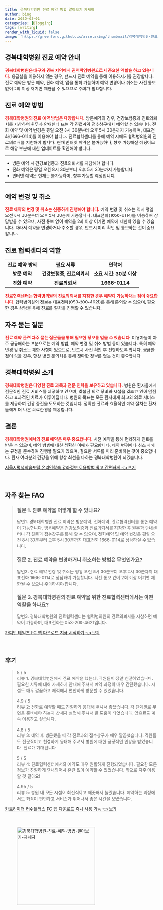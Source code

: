 ```yaml
---
title: 경북대학병원 진료 예약 방법 알아보기 자세히
author: bing
date: 2025-02-02
categories: [Blogging]
tags: [writing]
render_with_liquid: false
image: 'https://greenforu.github.io/assets/img/thumbnail/경북대학병원-진료-예약-방법-알아보기-자세히.webp'
---
```



<h2 id='경북대학병원_진료예약_안내'>경북대학병원 진료 예약 안내</h2>

<p><b><span style="color: #ee2323;">경북대학병원은 대구와 경북 지역에서 권역책임병원으로서 중요한 역할을 하고 있습니다.</span></b> 응급실을 이용하지 않는 경우, 반드시 진료 예약을 통해 이용하시기를 권장합니다. 진료 예약은 방문 예약, 전화 예약, 앱을 통해 가능하며 예약 변경이나 취소는 사전 통보 없이 2회 이상 어기면 제한될 수 있으므로 주의가 필요합니다.</p>

<h2 id='진료예약방법'>진료 예약 방법</h2>

<p><b><span style="color: #ee2323;">경북대학병원의 진료 예약 방법은 다양합니다.</span></b> 방문예약의 경우, 건강보험증과 진료의뢰서를 지참하여 원무과 안내센터 또는 각 진료과의 접수창구에서 예약할 수 있습니다. 전화 예약 및 예약 변경은 평일 오전 8시 30분부터 오후 5시 30분까지 가능하며, 대표전화(1666-0114)를 이용해야 합니다. 진료협력센터를 통해 예약 시에도 협력병의원의 진료의뢰서를 지참해야 합니다. 현재 인터넷 예약은 불가능하나, 향후 가능해질 예정이므로 해당 부분에 대한 업데이트를 확인해야 합니다.</p>

<hr />

<ul>
    <li>방문 예약 시 건강보험증과 진료의뢰서를 지참해야 합니다.</li>
    <li>전화 예약은 평일 오전 8시 30분부터 오후 5시 30분까지 가능합니다.</li>
    <li>인터넷 예약은 현재는 불가능하며, 향후 가능할 예정입니다.</li>
</ul>

<hr />

<h2 id='예약변경_및_취소'>예약 변경 및 취소</h2>

<p><b><span style="color: #ee2323;">진료 예약의 변경 및 취소는 신중하게 진행해야 합니다.</span></b> 예약 변경 및 취소는 역시 평일 오전 8시 30분부터 오후 5시 30분에 가능합니다. 대표전화(1666-0114)를 이용하여 상담받을 수 있으며, 사전 통보 없이 예약을 2회 이상 어기면 예약에 제한이 있을 수 있습니다. 따라서 예약을 변경하거나 취소할 경우, 반드시 미리 확인 및 통보하는 것이 중요합니다.</p>

<h2 id='진료협력센터_역할'>진료 협력센터의 역할</h2>

<table>
    <tr>
        <td style="text-align: center; height: 17px;"><b>진료 예약 방식</b></td>
        <td style="text-align: center; height: 17px;"><b>필요 서류</b></td>
        <td style="text-align: center; height: 17px;"><b>연락처</b></td>
    </tr>
    <tr>
        <td style="text-align: center; height: 17px;"><b>방문 예약</b></td>
        <td style="text-align: center; height: 17px;"><b>건강보험증, 진료의뢰서</b></td>
        <td style="text-align: center; height: 17px;"><b>소요 시간: 30분 이상</b></td>
    </tr>
    <tr>
        <td style="text-align: center; height: 17px;"><b>전화 예약</b></td>
        <td style="text-align: center; height: 17px;"><b>진료의뢰서</b></td>
        <td style="text-align: center; height: 17px;"><b>1666-0114</b></td>
    </tr>
</table>

<p><b><span style="color: #ee2323;">진료협력센터는 협력병의원의 진료의뢰서를 지참한 경우 예약이 가능하다는 점이 중요합니다.</span></b> 협력병의원의 정보는 대표전화(053-200-4621)를 통해 문의할 수 있으며, 필요한 경우 상담을 통해 진료를 절차를 진행할 수 있습니다.</p>

<h2 id='자주_묻는_질문'>자주 묻는 질문</h2>

<p><b><span style="color: #ee2323;">진료 예약 관련 자주 묻는 질문들을 통해 필요한 정보를 얻을 수 있습니다.</span></b> 이용자들이 자주 궁금해하는 부분으로는 예약 방법, 예약 변경 및 취소 방법 등이 있습니다. 특히 예약 변경 및 취소는 제한 사항이 있으므로, 반드시 사전 확인 후 진행하도록 합니다. 궁금한 점이 있을 경우, 항상 병원 문의처를 통해 정확한 정보를 얻는 것이 중요합니다.</p>

<h2 id='경북대학병원_소개'>경북대학병원 소개</h2>

<p><b><span style="color: #ee2323;">경북대학병원은 다양한 진료 과목과 전문 인력을 보유하고 있습니다.</span></b> 병원은 환자들에게 전문적인 진료 서비스를 제공하고 있으며, 최첨단 의료 장비와 시설을 갖추고 있어 안전하고 효과적인 치료가 이루어집니다. 병원의 목표는 모든 환자에게 최고의 의료 서비스를 제공하여 건강 증진을 도모하는 것입니다. 
정확한 진료와 효율적인 예약 절차는 환자들에게 더 나은 의료환경을 제공합니다.</p>

<h2 id='결론'>결론</h2>

<p><b><span style="color: #ee2323;">경북대학병원에서의 진료 예약은 매우 중요합니다.</span></b> 사전 예약을 통해 편리하게 진료를 받을 수 있으며, 예약 방법에 대한 정확한 이해가 필요합니다. 예약 변경이나 취소 시에는 규정을 준수하여 진행할 필요가 있으며, 필요한 서류를 미리 준비하는 것이 중요합니다. 환자 여러분의 건강을 위해 항상 최선을 다하는 경북대학병원이 되겠습니다.</p>


<p><a class="click-button" title="서울시평생학습포털 온라인학습 강좌정보 이용방법 쉽고 간편하게" href="https://greenforu.github.io/posts/%EC%84%9C%EC%9A%B8%EC%8B%9C%ED%8F%89%EC%83%9D%ED%95%99%EC%8A%B5%ED%8F%AC%ED%84%B8-%EC%98%A8%EB%9D%BC%EC%9D%B8%ED%95%99%EC%8A%B5-%EA%B0%95%EC%A2%8C%EC%A0%95%EB%B3%B4-%EC%9D%B4%EC%9A%A9%EB%B0%A9%EB%B2%95-%EC%89%BD%EA%B3%A0-%EA%B0%84%ED%8E%B8%ED%95%98%EA%B2%8C/" rel="dofollow">서울시평생학습포털 온라인학습 강좌정보 이용방법 쉽고 간편하게 👈 보기</a></p><br>
<h2 id='자주_찾는_FAQ'>자주 찾는 FAQ</h2>
<div itemscope="" itemtype="https://schema.org/FAQPage"> 
<blockquote> 
<div itemscope="" itemprop="mainEntity" itemtype="https://schema.org/Question"> 
<h3 itemprop="name">질문 1. 진료 예약을 어떻게 할 수 있나요?</h3> 
<div itemscope="" itemprop="acceptedAnswer" itemtype="https://schema.org/Answer"> 
<span itemprop="text"> 
<p>답변1. 경북대학병원 진료 예약은 방문예약, 전화예약, 진료협력센터를 통한 예약이 가능합니다. 방문예약은 건강보험증과 진료의뢰서를 지참한 후 원무과 안내센터나 각 진료과 접수창구를 통해 할 수 있으며, 전화예약 및 예약 변경은 평일 오전 8시 30분부터 오후 5시 30분까지 대표전화 1666-0114로 상담하실 수 있습니다.</p> 
</span> 
</div> 
</div> 

<div itemscope="" itemprop="mainEntity" itemtype="https://schema.org/Question"> 
<h3 itemprop="name">질문 2. 진료 예약을 변경하거나 취소하는 방법은 무엇인가요?</h3> 
<div itemscope="" itemprop="acceptedAnswer" itemtype="https://schema.org/Answer"> 
<span itemprop="text"> 
<p>답변2. 진료 예약 변경 및 취소는 평일 오전 8시 30분부터 오후 5시 30분까지 대표전화 1666-0114로 상담하여 가능합니다. 사전 통보 없이 2회 이상 어기면 제한될 수 있으니 주의하셔야 합니다.</p> 
</span> 
</div> 
</div> 

<div itemscope="" itemprop="mainEntity" itemtype="https://schema.org/Question"> 
<h3 itemprop="name">질문 3. 경북대학병원의 진료 예약을 위한 진료협력센터에서는 어떤 역할을 하나요?</h3> 
<div itemscope="" itemprop="acceptedAnswer" itemtype="https://schema.org/Answer"> 
<span itemprop="text"> 
<p>답변3. 경북대학병원의 진료협력센터는 협력병의원의 진료의뢰서를 지참하면 예약이 가능하며, 대표전화는 053-200-4621입니다.</p> 
</span> 
</div> 
</div> 
</blockquote> 
</div>
<p><a class="click-button" title="가디언 테일즈 PC 앱 다운로드 지금 시작하기" href="https://greenforu.github.io/posts/%EA%B0%80%EB%94%94%EC%96%B8-%ED%85%8C%EC%9D%BC%EC%A6%88-PC-%EC%95%B1-%EB%8B%A4%EC%9A%B4%EB%A1%9C%EB%93%9C-%EC%A7%80%EA%B8%88-%EC%8B%9C%EC%9E%91%ED%95%98%EA%B8%B0/" rel="dofollow">가디언 테일즈 PC 앱 다운로드 지금 시작하기 👈 보기</a></p><br>
<h2 id='후기'>후기</h2>
<div itemscope itemtype="https://schema.org/Product">
  <blockquote>
  <div itemprop="review" itemscope itemtype="https://schema.org/Review">
      <div itemprop="reviewRating" itemscope itemtype="https://schema.org/Rating"> <span itemprop="ratingValue">5</span> / <span itemprop="bestRating">5</span> </div>
      <span itemprop="reviewBody">리뷰 1: 경북대학병원에서 진료 예약을 했는데, 직원들이 정말 친절하였습니다. 필요한 서류에 대해 자세하게 안내해 주셔서 예약 과정이 매우 간편했습니다. 시설도 매우 깔끔하고 쾌적해서 편안하게 방문할 수 있었습니다.</span>
  </div>
  <br>
  <div itemprop="review" itemscope itemtype="https://schema.org/Review">
      <div itemprop="reviewRating" itemscope itemtype="https://schema.org/Rating"> <span itemprop="ratingValue">4.9</span> / <span itemprop="bestRating">5</span> </div>
      <span itemprop="reviewBody">리뷰 2: 전화로 예약할 때도 친절하게 응대해 주셔서 좋았습니다. 각 단계별로 무엇을 준비해야 하는지 상세히 설명해 주셔서 큰 도움이 되었습니다. 앞으로도 계속 이용하고 싶습니다.</span>
  </div>
  <br>
  <div itemprop="review" itemscope itemtype="https://schema.org/Review">
      <div itemprop="reviewRating" itemscope itemtype="https://schema.org/Rating"> <span itemprop="ratingValue">4.8</span> / <span itemprop="bestRating">5</span> </div>
      <span itemprop="reviewBody">리뷰 3: 예약 후 방문했을 때 각 진료과의 접수창구가 매우 깔끔했습니다. 직원들도 전문적이고 친절하게 응대해 주셔서 병원에 대한 긍정적인 인상을 받았습니다. 진료가 기대됩니다.</span>
  </div>
  <br>
  <div itemprop="review" itemscope itemtype="https://schema.org/Review">
      <div itemprop="reviewRating" itemscope itemtype="https://schema.org/Rating"> <span itemprop="ratingValue">5</span> / <span itemprop="bestRating">5</span> </div>
      <span itemprop="reviewBody">리뷰 4: 진료협력센터에서의 예약도 매우 원활하게 진행되었습니다. 필요한 모든 정보가 친절하게 안내되어서 혼란 없이 예약할 수 있었습니다. 앞으로 자주 이용할 것 같아요!</span>
  </div>
  <br>
  <div itemprop="review" itemscope itemtype="https://schema.org/Review">
      <div itemprop="reviewRating" itemscope itemtype="https://schema.org/Rating"> <span itemprop="ratingValue">4.95</span> / <span itemprop="bestRating">5</span> </div>
      <span itemprop="reviewBody">리뷰 5: 병원 내 모든 시설이 최신식이고 깨끗해서 놀랐습니다. 예약하는 과정에서도 좌석이 편안하고 서비스가 뛰어나서 좋은 시간을 보냈습니다.</span>
  </div>
  </blockquote>
</div>
<p><a class="click-button" title="카트라이더 러쉬플러스 PC 앱 다운로드 즉시 사용 가능" href="https://greenforu.github.io/posts/%EC%B9%B4%ED%8A%B8%EB%9D%BC%EC%9D%B4%EB%8D%94-%EB%9F%AC%EC%89%AC%ED%94%8C%EB%9F%AC%EC%8A%A4-PC-%EC%95%B1-%EB%8B%A4%EC%9A%B4%EB%A1%9C%EB%93%9C-%EC%A6%89%EC%8B%9C-%EC%82%AC%EC%9A%A9-%EA%B0%80%EB%8A%A5/" rel="dofollow">카트라이더 러쉬플러스 PC 앱 다운로드 즉시 사용 가능 👈 보기</a></p><br>
<figure class="image"><img src="https://greenforu.github.io/assets/img/thumbnail/경북대학병원-진료-예약-방법-알아보기-자세히.webp" alt="경북대학병원-진료-예약-방법-알아보기-자세히" width="256" height="256"></figure>